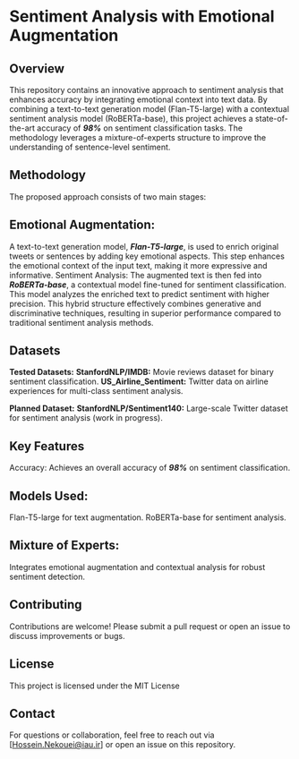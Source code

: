 # Sentiment Analysis with Emotional Augmentation

## Overview
This repository contains an innovative approach to sentiment analysis that enhances accuracy by integrating emotional context into text data. By combining a text-to-text generation model (Flan-T5-large) with a contextual sentiment analysis model (RoBERTa-base), this project achieves a state-of-the-art accuracy of  _**98%**_ on sentiment classification tasks. The methodology leverages a mixture-of-experts structure to improve the understanding of sentence-level sentiment.

## Methodology
The proposed approach consists of two main stages:

## Emotional Augmentation:
A text-to-text generation model, **_Flan-T5-large_**, is used to enrich original tweets or sentences by adding key emotional aspects. This step enhances the emotional context of the input text, making it more expressive and informative.
Sentiment Analysis:
The augmented text is then fed into **_RoBERTa-base_**, a contextual model fine-tuned for sentiment classification. This model analyzes the enriched text to predict sentiment with higher precision.
This hybrid structure effectively combines generative and discriminative techniques, resulting in superior performance compared to traditional sentiment analysis methods.

## Datasets
**Tested Datasets:**
**StanfordNLP/IMDB:** Movie reviews dataset for binary sentiment classification.
**US_Airline_Sentiment:** Twitter data on airline experiences for multi-class sentiment analysis.

**Planned Dataset:**
**StanfordNLP/Sentiment140:** Large-scale Twitter dataset for sentiment analysis (work in progress).

## Key Features
Accuracy: Achieves an overall accuracy of **_98%_** on sentiment classification.

## Models Used:
Flan-T5-large for text augmentation.
RoBERTa-base for sentiment analysis.

## Mixture of Experts: 
Integrates emotional augmentation and contextual analysis for robust sentiment detection.

## Contributing
Contributions are welcome! Please submit a pull request or open an issue to discuss improvements or bugs.

## License
This project is licensed under the MIT License

## Contact
For questions or collaboration, feel free to reach out via [Hossein.Nekouei@iau.ir] or open an issue on this repository.
